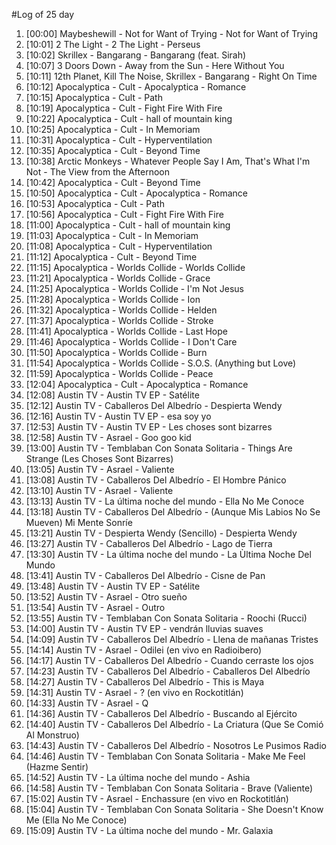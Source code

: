 #Log of 25 day

1. [00:00] Maybeshewill - Not for Want of Trying - Not for Want of Trying
1. [10:01] 2 The Light - 2 The Light - Perseus
1. [10:02] Skrillex - Bangarang - Bangarang (feat. Sirah)
1. [10:07] 3 Doors Down - Away from the Sun - Here Without You
1. [10:11] 12th Planet, Kill The Noise, Skrillex - Bangarang - Right On Time
1. [10:12] Apocalyptica - Cult - Apocalyptica - Romance
1. [10:15] Apocalyptica - Cult - Path
1. [10:19] Apocalyptica - Cult - Fight Fire With Fire
1. [10:22] Apocalyptica - Cult - hall of mountain king
1. [10:25] Apocalyptica - Cult - In Memoriam
1. [10:31] Apocalyptica - Cult - Hyperventilation
1. [10:35] Apocalyptica - Cult - Beyond Time
1. [10:38] Arctic Monkeys - Whatever People Say I Am, That's What I'm Not - The View from the Afternoon
1. [10:42] Apocalyptica - Cult - Beyond Time
1. [10:50] Apocalyptica - Cult - Apocalyptica - Romance
1. [10:53] Apocalyptica - Cult - Path
1. [10:56] Apocalyptica - Cult - Fight Fire With Fire
1. [11:00] Apocalyptica - Cult - hall of mountain king
1. [11:03] Apocalyptica - Cult - In Memoriam
1. [11:08] Apocalyptica - Cult - Hyperventilation
1. [11:12] Apocalyptica - Cult - Beyond Time
1. [11:15] Apocalyptica - Worlds Collide - Worlds Collide
1. [11:21] Apocalyptica - Worlds Collide - Grace
1. [11:25] Apocalyptica - Worlds Collide - I'm Not Jesus
1. [11:28] Apocalyptica - Worlds Collide - Ion
1. [11:32] Apocalyptica - Worlds Collide - Helden
1. [11:37] Apocalyptica - Worlds Collide - Stroke
1. [11:41] Apocalyptica - Worlds Collide - Last Hope
1. [11:46] Apocalyptica - Worlds Collide - I Don't Care
1. [11:50] Apocalyptica - Worlds Collide - Burn
1. [11:54] Apocalyptica - Worlds Collide - S.O.S. (Anything but Love)
1. [11:59] Apocalyptica - Worlds Collide - Peace
1. [12:04] Apocalyptica - Cult - Apocalyptica - Romance
1. [12:08] Austin TV - Austin TV EP - Satélite
1. [12:12] Austin TV - Caballeros Del Albedrío - Despierta Wendy
1. [12:16] Austin TV - Austin TV EP - esa soy yo
1. [12:53] Austin TV - Austin TV EP - Les choses sont bizarres
1. [12:58] Austin TV - Asrael - Goo goo kid
1. [13:00] Austin TV - Temblaban Con Sonata Solitaria - Things Are Strange (Les Choses Sont Bizarres)
1. [13:05] Austin TV - Asrael - Valiente
1. [13:08] Austin TV - Caballeros Del Albedrío - El Hombre Pánico
1. [13:10] Austin TV - Asrael - Valiente
1. [13:13] Austin TV - La última noche del mundo - Ella No Me Conoce
1. [13:18] Austin TV - Caballeros Del Albedrío - (Aunque Mis Labios No Se Mueven) Mi Mente Sonríe
1. [13:21] Austin TV - Despierta Wendy (Sencillo) - Despierta Wendy
1. [13:27] Austin TV - Caballeros Del Albedrío - Lago de Tierra
1. [13:30] Austin TV - La última noche del mundo - La Ùltima Noche Del Mundo
1. [13:41] Austin TV - Caballeros Del Albedrío - Cisne de Pan
1. [13:48] Austin TV - Austin TV EP - Satélite
1. [13:52] Austin TV - Asrael - Otro sueño
1. [13:54] Austin TV - Asrael - Outro
1. [13:55] Austin TV - Temblaban Con Sonata Solitaria - Roochi (Rucci)
1. [14:00] Austin TV - Austin TV EP - vendrán lluvias suaves
1. [14:09] Austin TV - Caballeros Del Albedrío - Llena de mañanas Tristes
1. [14:14] Austin TV - Asrael - Odilei (en vivo en Radioibero)
1. [14:17] Austin TV - Caballeros Del Albedrío - Cuando cerraste los ojos
1. [14:23] Austin TV - Caballeros Del Albedrío - Caballeros Del Albedrío
1. [14:27] Austin TV - Caballeros Del Albedrío - This is Maya
1. [14:31] Austin TV - Asrael - ? (en vivo en Rockotitlán)
1. [14:33] Austin TV - Asrael - Q
1. [14:36] Austin TV - Caballeros Del Albedrío - Buscando al Ejército
1. [14:40] Austin TV - Caballeros Del Albedrío - La Criatura (Que Se Comió Al Monstruo)
1. [14:43] Austin TV - Caballeros Del Albedrío - Nosotros Le Pusimos Radio
1. [14:46] Austin TV - Temblaban Con Sonata Solitaria - Make Me Feel (Hazme Sentir)
1. [14:52] Austin TV - La última noche del mundo - Ashia
1. [14:58] Austin TV - Temblaban Con Sonata Solitaria - Brave (Valiente)
1. [15:02] Austin TV - Asrael - Enchassure (en vivo en Rockotitlán)
1. [15:04] Austin TV - Temblaban Con Sonata Solitaria - She Doesn't Know Me (Ella No Me Conoce)
1. [15:09] Austin TV - La última noche del mundo - Mr. Galaxia
